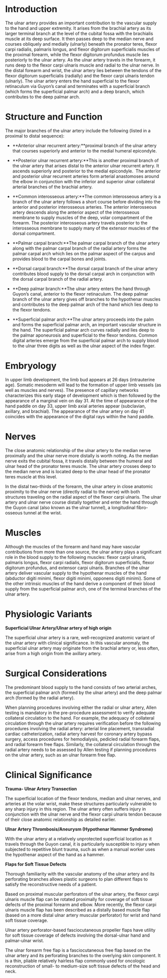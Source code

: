 # Introduction

The ulnar artery provides an important contribution to the vascular supply to the hand and upper extremity. It arises from the brachial artery as its larger terminal branch at the level of the cubital fossa with the brachialis muscle at its deep surface. It then passes deep to the median nerve and courses obliquely and medially (ulnarly) beneath the pronator teres, flexor carpi radialis, palmaris longus, and flexor digitorum superficialis muscles of the proximal forearm, while the flexor digitorum profundus muscle lies posteriorly to the ulnar artery. As the ulnar artery travels in the forearm, it runs deep to the flexor carpi ulnaris muscle and radial to the ulnar nerve. In the distal forearm and wrist, the ulnar artery lies between the tendons of the flexor digitorum superficialis (radially) and the flexor carpi ulnaris tendon (ulnarly). The ulnar artery enters the hand superficial to the flexor retinaculum via Guyon’s canal and terminates with a superficial branch (which forms the superficial palmar arch) and a deep branch, which contributes to the deep palmar arch.

# Structure and Function

The major branches of the ulnar artery include the following (listed in a proximal to distal sequence):

- **Anterior ulnar recurrent artery:**proximal branch of the ulnar artery that courses superiorly and anterior to the medial humeral epicondyle.

- **Posterior ulnar recurrent artery:**This is another proximal branch of the ulnar artery that arises distal to the anterior ulnar recurrent artery. It ascends superiorly and posterior to the medial epicondyle.  The anterior and posterior ulnar recurrent arteries form arterial anastomoses around the elbow in conjunction with the inferior and superior ulnar collateral arterial branches of the brachial artery.

- **Common interosseous artery:**The common interosseous artery is a branch of the ulnar artery follows a short course before dividing into the anterior and posterior interosseous arteries. The anterior interosseous artery descends along the anterior aspect of the interosseous membrane to supply muscles of the deep, volar compartment of the forearm. The posterior interosseous artery travels posterior to the interosseous membrane to supply many of the extensor muscles of the dorsal compartment.

- **Palmar carpal branch:**The palmar carpal branch of the ulnar artery along with the palmar carpal branch of the radial artery forms the palmar carpal arch which lies on the palmar aspect of the carpus and provides blood to the carpal bones and joints.

- **Dorsal carpal branch:**The dorsal carpal branch of the ulnar artery contributes blood supply to the dorsal carpal arch in conjunction with the dorsal carpal branch of the radial artery.

- **Deep palmar branch:**The ulnar artery enters the hand through Guyon’s canal, anterior to the flexor retinaculum. The deep palmar branch of the ulnar artery gives off branches to the hypothenar muscles and contributes to the deep palmar arch of the hand which lies deep to the flexor tendons.

- **Superficial palmar arch:**The ulnar artery proceeds into the palm and forms the superficial palmar arch, an important vascular structure in the hand. The superficial palmar arch curves radially and lies deep to the palmar aponeurosis and superficial to the flexor tendons. Common digital arteries emerge from the superficial palmar arch to supply blood to the ulnar three digits as well as the ulnar aspect of the index finger.

# Embryology

In upper limb development, the limb bud appears at 26 days (intrauterine age). Somatic mesoderm will lead to the formation of upper limb vessels (as well as muscles and nerves). The presence of capillary networks characterizes this early stage of development which is then followed by the appearance of a marginal vein on day 31. At the time of appearance of the hand paddle on day 33, upper limb axial arteries appear (subclavian, axillary, and brachial). The appearance of the ulnar artery on day 41 coincides with the appearance of the digital rays within the hand paddle.

# Nerves

The close anatomic relationship of the ulnar artery to the median nerve proximally and the ulnar nerve more distally is worth noting. As the median nerve exits the cubital fossa, it travels distally between the humeral and ulnar head of the pronator teres muscle. The ulnar artery crosses deep to the median nerve and is located deep to the ulnar head of the pronator teres muscle at this level.

In the distal two-thirds of the forearm, the ulnar artery in close anatomic proximity to the ulnar nerve (directly radial to the nerve) with both structures traveling on the radial aspect of the flexor carpi ulnaris. The ulnar artery and ulnar nerve course distally together and enter the hand through the Guyon canal (also known as the ulnar tunnel), a longitudinal fibro-osseous tunnel at the wrist.

# Muscles

Although the muscles of the forearm and hand may have vascular contributions from more than one source, the ulnar artery plays a significant role in the blood supply to the following muscles: flexor carpi ulnaris, palmaris longus, flexor carpi radialis, flexor digitorum superficialis, flexor digitorum profundus, and extensor carpi ulnaris. Branches of the ulnar artery deliver vascular supply to the hypothenar muscles of the hand (abductor digiti minimi, flexor digiti minimi, opponens digiti minimi). Some of the other intrinsic muscles of the hand derive a component of their blood supply from the superficial palmar arch, one of the terminal branches of the ulnar artery.

# Physiologic Variants

**Superficial Ulnar Artery/Ulnar artery of high origin**

The superficial ulnar artery is a rare, well-recognized anatomic variant of the ulnar artery with clinical significance. In this vascular anomaly, the superficial ulnar artery may originate from the brachial artery or, less often, arise from a high origin from the axillary artery.

# Surgical Considerations

The predominant blood supply to the hand consists of two arterial arches, the superficial palmar arch (formed by the ulnar artery) and the deep palmar arch (formed by the radial artery).

When planning procedures involving either the radial or ulnar artery, Allen testing is mandatory in the pre-procedure assessment to verify adequate collateral circulation to the hand. For example, the adequacy of collateral circulation through the ulnar artery requires verification before the following procedures involving the radial artery: arterial line placement, transradial cardiac catheterization, radial artery harvest for coronary artery bypass surgery, access procedures for hemodialysis, pedicled radial forearm flaps, and radial forearm free flaps. Similarly, the collateral circulation through the radial artery needs to be assessed by Allen testing if planning procedures on the ulnar artery, such as an ulnar forearm free flap.

# Clinical Significance

**Trauma- Ulnar Artery Transection**

The superficial location of the flexor tendons, median and ulnar nerves, and arteries at the volar wrist, make these structures particularly vulnerable to any sharp injury in this region. The ulnar artery often suffers injury in conjunction with the ulnar nerve and the flexor carpi ulnaris tendon because of their close anatomic relationship as detailed earlier.

**Ulnar Artery Thrombosis/Aneurysm (Hypothenar Hammer Syndrome)**

With the ulnar artery at a relatively unprotected superficial location as it travels through the Guyon canal, it is particularly susceptible to injury when subjected to repetitive blunt trauma, such as when a manual worker uses the hypothenar aspect of the hand as a hammer.

**Flaps for Soft Tissue Defects**

Thorough familiarity with the vascular anatomy of the ulnar artery and its perforating branches allows plastic surgeons to plan different flaps to satisfy the reconstructive needs of a patient.

Based on proximal muscular perforators of the ulnar artery, the flexor carpi ulnaris muscle flap can be rotated proximally for coverage of soft tissue defects of the proximal forearm and elbow. More recently, the flexor carpi ulnaris muscle flap has been described as a distally based muscle flap (based on a more distal ulnar artery muscular perforator) for wrist and hand soft tissue coverage.

Ulnar artery perforator-based fasciocutaneous propeller flaps have utility for soft tissue coverage of defects involving the dorsal-ulnar hand and palmar-ulnar wrist.

The ulnar forearm free flap is a fasciocutaneous free flap based on the ulnar artery and its perforating branches to the overlying skin component. It is a thin, pliable relatively hairless flap commonly used for oncologic reconstruction of small- to medium-size soft tissue defects of the head and neck.